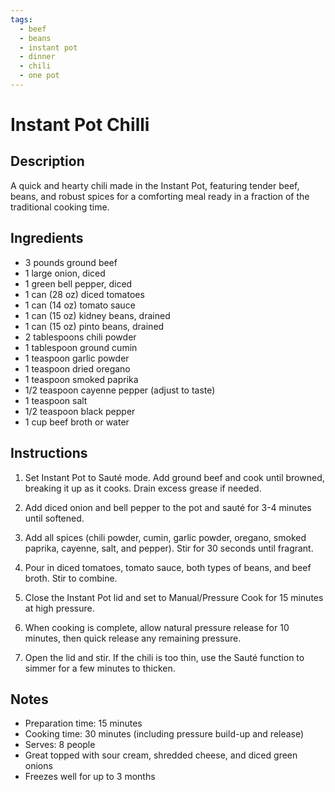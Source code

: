 ```yaml
---
tags:
  - beef
  - beans
  - instant pot
  - dinner
  - chili
  - one pot
---
```


# Instant Pot Chilli

## Description

A quick and hearty chili made in the Instant Pot, featuring tender beef, beans, and robust spices for a comforting meal ready in a fraction of the traditional cooking time.

## Ingredients

- 3 pounds ground beef
- 1 large onion, diced
- 1 green bell pepper, diced
- 1 can (28 oz) diced tomatoes
- 1 can (14 oz) tomato sauce
- 1 can (15 oz) kidney beans, drained
- 1 can (15 oz) pinto beans, drained
- 2 tablespoons chili powder
- 1 tablespoon ground cumin
- 1 teaspoon garlic powder
- 1 teaspoon dried oregano
- 1 teaspoon smoked paprika
- 1/2 teaspoon cayenne pepper (adjust to taste)
- 1 teaspoon salt
- 1/2 teaspoon black pepper
- 1 cup beef broth or water

## Instructions

1. Set Instant Pot to Sauté mode. Add ground beef and cook until browned, breaking it up as it cooks. Drain excess grease if needed.

2. Add diced onion and bell pepper to the pot and sauté for 3-4 minutes until softened.

3. Add all spices (chili powder, cumin, garlic powder, oregano, smoked paprika, cayenne, salt, and pepper). Stir for 30 seconds until fragrant.

4. Pour in diced tomatoes, tomato sauce, both types of beans, and beef broth. Stir to combine.

5. Close the Instant Pot lid and set to Manual/Pressure Cook for 15 minutes at high pressure.

6. When cooking is complete, allow natural pressure release for 10 minutes, then quick release any remaining pressure.

7. Open the lid and stir. If the chili is too thin, use the Sauté function to simmer for a few minutes to thicken.

## Notes

- Preparation time: 15 minutes
- Cooking time: 30 minutes (including pressure build-up and release)
- Serves: 8 people
- Great topped with sour cream, shredded cheese, and diced green onions
- Freezes well for up to 3 months
